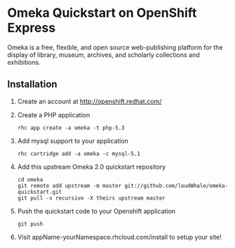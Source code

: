 # Omeka Quickstart on OpenShift Express #
Omeka is a free, flexible, and open source web-publishing platform for the display of library, museum, archives, and scholarly collections and exhibitions.

## Installation ##

1. Create an account at http://openshift.redhat.com/
 
1. Create a PHP application

    ```
    rhc app create -a omeka -t php-5.3
    ```

1. Add mysql support to your application
     
     ```
     rhc cartridge add -a omeka -c mysql-5.1
     ```

1. Add this upstream Omeka 2.0 quickstart repository
     
     ```
     cd omeka
     git remote add upstream -m master git://github.com/loudWhale/omeka-quickstart.git
     git pull -s recursive -X theirs upstream master
     ```
1. Push the quickstart code to your Openshift application
     
     ```
     git push
     ```

1. Visit appName-yourNamespace.rhcloud.com/install to setup your site!

